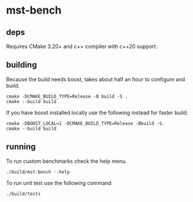 # mst-bench
## deps
Requires CMake 3.20+ and c++ compiler with c++20 support.
## building 
Because the build needs boost, takes about half an hour to configure and build.
```
cmake -DCMAKE_BUILD_TYPE=Release -B build -S .
cmake --build build
```
If you have boost installed locally use the following instead for faster build:
```
cmake -DBOOST_LOCAL=1 -DCMAKE_BUILD_TYPE=Release -Bbuild -S.
cmake --build build
```
## running 
To run custom benchmarks check the help menu.
```
./build/mst-bench --help
```
To run unit test use the following command
```
./build/tests
```

